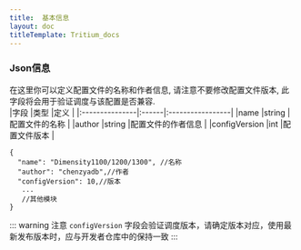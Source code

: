 ```yaml
---
title:  基本信息
layout: doc
titleTemplate: Tritium_docs
---
```


### Json信息  
在这里你可以定义配置文件的名称和作者信息, 请注意不要修改配置文件版本, 此字段将会用于验证调度与该配置是否兼容.  
|字段            |类型   |定义               |
|:---------------|:------|:-----------------|
|name            |string |配置文件的名称     |
|author          |string |配置文件的作者信息  |
|configVersion   |int    |配置文件版本       |

```json{4}
{
  "name": "Dimensity1100/1200/1300", //名称
  "author": "chenzyadb",//作者
  "configVersion": 10,//版本
   ... 
   //其他模块
}
```
::: warning 注意
`configVersion` 字段会验证调度版本，请确定版本对应，使用最新发布版本时，应与开发者仓库中的保持一致
:::